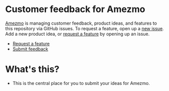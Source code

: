 # Customer feedback for Amezmo
[Amezmo](https://www.amezmo.com) is managing customer feedback, product ideas, and features to this repository via GitHub issues. To request a feature, open up a [new issue](https://github.com/amezmo/ideas/issues/new). Add a new product idea, or [request a feature](https://github.com/amezmo/ideas/issues/new) by opening up an issue.

- [Request a feature](https://github.com/amezmo/ideas/issues/new)
- [Submit feedback](https://github.com/amezmo/ideas/issues/new)

# What's this?
- This is the central place for you to submit your ideas for Amezmo.



